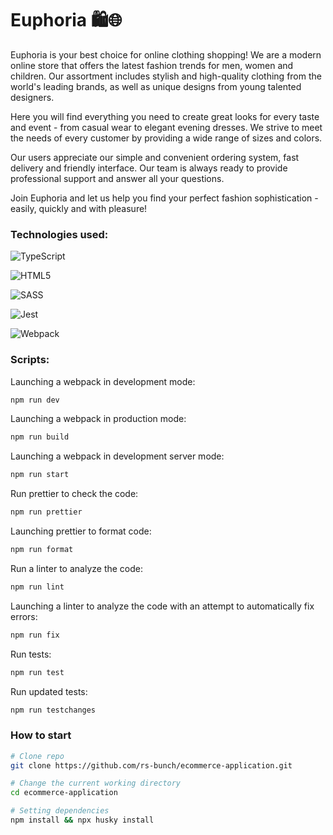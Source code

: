 # Euphoria 🛍️🌐

Euphoria is your best choice for online clothing shopping! We are a modern online store that offers the latest fashion trends for men, women and children. Our assortment includes stylish and high-quality clothing from the world's leading brands, as well as unique designs from young talented designers.

Here you will find everything you need to create great looks for every taste and event - from casual wear to elegant evening dresses. We strive to meet the needs of every customer by providing a wide range of sizes and colors.

Our users appreciate our simple and convenient ordering system, fast delivery and friendly interface. Our team is always ready to provide professional support and answer all your questions.

Join Euphoria and let us help you find your perfect fashion sophistication - easily, quickly and with pleasure!

### Technologies used:

![TypeScript](https://img.shields.io/badge/typescript-%23007ACC.svg?style=for-the-badge&logo=typescript&logoColor=white)

![HTML5](https://img.shields.io/badge/html5-%23E34F26.svg?style=for-the-badge&logo=html5&logoColor=white)

![SASS](https://img.shields.io/badge/SASS-hotpink.svg?style=for-the-badge&logo=SASS&logoColor=white)

![Jest](https://img.shields.io/badge/-jest-%23C21325?style=for-the-badge&logo=jest&logoColor=white)

![Webpack](https://img.shields.io/badge/webpack-%238DD6F9.svg?style=for-the-badge&logo=webpack&logoColor=black)

### Scripts:

Launching a webpack in development mode:

```sh
npm run dev
```

Launching a webpack in production mode:

```sh
npm run build
```

Launching a webpack in development server mode:

```sh
npm run start
```

Run prettier to check the code:

```sh
npm run prettier
```

Launching prettier to format code:

```sh
npm run format
```

Run a linter to analyze the code:

```sh
npm run lint
```

Launching a linter to analyze the code with an attempt to automatically fix errors:

```sh
npm run fix
```

Run tests:

```sh
npm run test
```

Run updated tests:

```sh
npm run testchanges
```

### How to start

```sh
# Clone repo
git clone https://github.com/rs-bunch/ecommerce-application.git

# Change the current working directory
cd ecommerce-application

# Setting dependencies
npm install && npx husky install
```